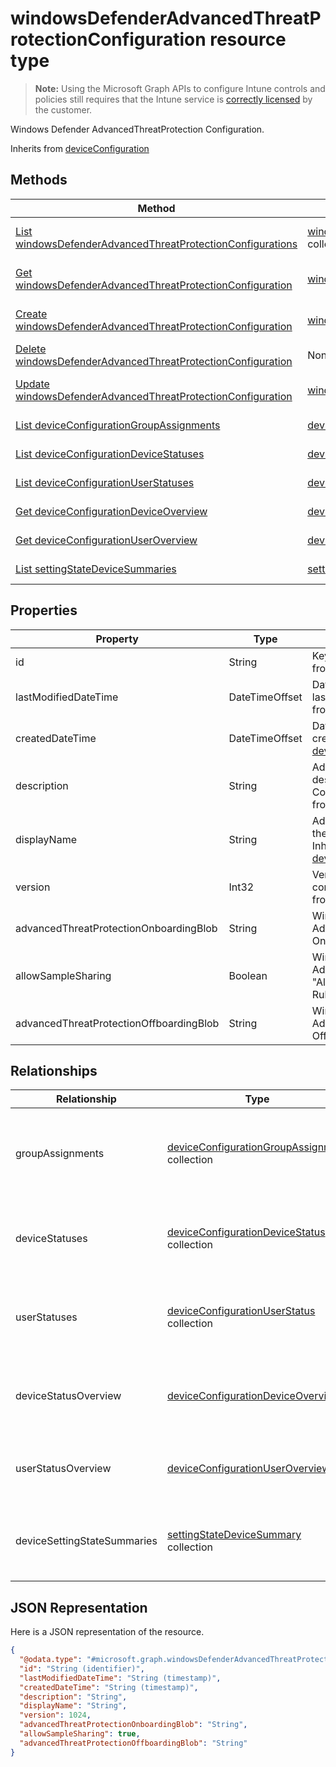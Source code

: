 ﻿# windowsDefenderAdvancedThreatProtectionConfiguration resource type

> **Note:** Using the Microsoft Graph APIs to configure Intune controls and policies still requires that the Intune service is [correctly licensed](https://go.microsoft.com/fwlink/?linkid=839381) by the customer.

Windows Defender AdvancedThreatProtection Configuration.

Inherits from [deviceConfiguration](../resources/intune_deviceconfig_deviceconfiguration.md)

## Methods
|Method|Return Type|Description|
|---|---|---|
|[List windowsDefenderAdvancedThreatProtectionConfigurations](../api/intune_deviceconfig_windowsdefenderadvancedthreatprotectionconfiguration_list.md)|[windowsDefenderAdvancedThreatProtectionConfiguration](../resources/intune_deviceconfig_windowsdefenderadvancedthreatprotectionconfiguration.md) collection|List properties and relationships of the [windowsDefenderAdvancedThreatProtectionConfiguration](../resources/intune_deviceconfig_windowsdefenderadvancedthreatprotectionconfiguration.md) objects.|
|[Get windowsDefenderAdvancedThreatProtectionConfiguration](../api/intune_deviceconfig_windowsdefenderadvancedthreatprotectionconfiguration_get.md)|[windowsDefenderAdvancedThreatProtectionConfiguration](../resources/intune_deviceconfig_windowsdefenderadvancedthreatprotectionconfiguration.md)|Read properties and relationships of the [windowsDefenderAdvancedThreatProtectionConfiguration](../resources/intune_deviceconfig_windowsdefenderadvancedthreatprotectionconfiguration.md) object.|
|[Create windowsDefenderAdvancedThreatProtectionConfiguration](../api/intune_deviceconfig_windowsdefenderadvancedthreatprotectionconfiguration_create.md)|[windowsDefenderAdvancedThreatProtectionConfiguration](../resources/intune_deviceconfig_windowsdefenderadvancedthreatprotectionconfiguration.md)|Create a new [windowsDefenderAdvancedThreatProtectionConfiguration](../resources/intune_deviceconfig_windowsdefenderadvancedthreatprotectionconfiguration.md) object.|
|[Delete windowsDefenderAdvancedThreatProtectionConfiguration](../api/intune_deviceconfig_windowsdefenderadvancedthreatprotectionconfiguration_delete.md)|None|Deletes a [windowsDefenderAdvancedThreatProtectionConfiguration](../resources/intune_deviceconfig_windowsdefenderadvancedthreatprotectionconfiguration.md).|
|[Update windowsDefenderAdvancedThreatProtectionConfiguration](../api/intune_deviceconfig_windowsdefenderadvancedthreatprotectionconfiguration_update.md)|[windowsDefenderAdvancedThreatProtectionConfiguration](../resources/intune_deviceconfig_windowsdefenderadvancedthreatprotectionconfiguration.md)|Update the properties of a [windowsDefenderAdvancedThreatProtectionConfiguration](../resources/intune_deviceconfig_windowsdefenderadvancedthreatprotectionconfiguration.md) object.|
|[List deviceConfigurationGroupAssignments](../api/intune_deviceconfig_windowsdefenderadvancedthreatprotectionconfiguration_list_deviceconfigurationgroupassignment.md)|[deviceConfigurationGroupAssignment](../resources/intune_deviceconfig_deviceconfigurationgroupassignment.md) collection|Get the deviceConfigurationGroupAssignments from the groupAssignments navigation property.|
|[List deviceConfigurationDeviceStatuses](../api/intune_deviceconfig_windowsdefenderadvancedthreatprotectionconfiguration_list_deviceconfigurationdevicestatus.md)|[deviceConfigurationDeviceStatus](../resources/intune_deviceconfig_deviceconfigurationdevicestatus.md) collection|Get the deviceConfigurationDeviceStatuses from the deviceStatuses navigation property.|
|[List deviceConfigurationUserStatuses](../api/intune_deviceconfig_windowsdefenderadvancedthreatprotectionconfiguration_list_deviceconfigurationuserstatus.md)|[deviceConfigurationUserStatus](../resources/intune_deviceconfig_deviceconfigurationuserstatus.md) collection|Get the deviceConfigurationUserStatuses from the userStatuses navigation property.|
|[Get deviceConfigurationDeviceOverview](../api/intune_deviceconfig_windowsdefenderadvancedthreatprotectionconfiguration_get_deviceconfigurationdeviceoverview.md)|[deviceConfigurationDeviceOverview](../resources/intune_deviceconfig_deviceconfigurationdeviceoverview.md)|Get the [deviceConfigurationDeviceOverview](../resources/intune_deviceconfig_deviceconfigurationdeviceoverview.md) from the deviceStatusOverview navigation property.|
|[Get deviceConfigurationUserOverview](../api/intune_deviceconfig_windowsdefenderadvancedthreatprotectionconfiguration_get_deviceconfigurationuseroverview.md)|[deviceConfigurationUserOverview](../resources/intune_deviceconfig_deviceconfigurationuseroverview.md)|Get the [deviceConfigurationUserOverview](../resources/intune_deviceconfig_deviceconfigurationuseroverview.md) from the userStatusOverview navigation property.|
|[List settingStateDeviceSummaries](../api/intune_deviceconfig_windowsdefenderadvancedthreatprotectionconfiguration_list_settingstatedevicesummary.md)|[settingStateDeviceSummary](../resources/intune_deviceconfig_settingstatedevicesummary.md) collection|Get the settingStateDeviceSummaries from the deviceSettingStateSummaries navigation property.|

## Properties
|Property|Type|Description|
|---|---|---|
|id|String|Key of the entity. Inherited from [deviceConfiguration](../resources/intune_deviceconfig_deviceconfiguration.md)|
|lastModifiedDateTime|DateTimeOffset|DateTime the object was last modified. Inherited from [deviceConfiguration](../resources/intune_deviceconfig_deviceconfiguration.md)|
|createdDateTime|DateTimeOffset|DateTime the object was created. Inherited from [deviceConfiguration](../resources/intune_deviceconfig_deviceconfiguration.md)|
|description|String|Admin provided description of the Device Configuration. Inherited from [deviceConfiguration](../resources/intune_deviceconfig_deviceconfiguration.md)|
|displayName|String|Admin provided name of the device configuration. Inherited from [deviceConfiguration](../resources/intune_deviceconfig_deviceconfiguration.md)|
|version|Int32|Version of the device configuration. Inherited from [deviceConfiguration](../resources/intune_deviceconfig_deviceconfiguration.md)|
|advancedThreatProtectionOnboardingBlob|String|Windows Defender AdvancedThreatProtection Onboarding Blob.|
|allowSampleSharing|Boolean|Windows Defender AdvancedThreatProtection "Allow Sample Sharing" Rule|
|advancedThreatProtectionOffboardingBlob|String|Windows Defender AdvancedThreatProtection Offboarding Blob.|

## Relationships
|Relationship|Type|Description|
|---|---|---|
|groupAssignments|[deviceConfigurationGroupAssignment](../resources/intune_deviceconfig_deviceconfigurationgroupassignment.md) collection|The list of group assignments for the device configuration profile. Inherited from [deviceConfiguration](../resources/intune_deviceconfig_deviceconfiguration.md)|
|deviceStatuses|[deviceConfigurationDeviceStatus](../resources/intune_deviceconfig_deviceconfigurationdevicestatus.md) collection|Device configuration installation stauts by device. Inherited from [deviceConfiguration](../resources/intune_deviceconfig_deviceconfiguration.md)|
|userStatuses|[deviceConfigurationUserStatus](../resources/intune_deviceconfig_deviceconfigurationuserstatus.md) collection|Device configuration installation stauts by user. Inherited from [deviceConfiguration](../resources/intune_deviceconfig_deviceconfiguration.md)|
|deviceStatusOverview|[deviceConfigurationDeviceOverview](../resources/intune_deviceconfig_deviceconfigurationdeviceoverview.md)|Device Configuration devices status overview Inherited from [deviceConfiguration](../resources/intune_deviceconfig_deviceconfiguration.md)|
|userStatusOverview|[deviceConfigurationUserOverview](../resources/intune_deviceconfig_deviceconfigurationuseroverview.md)|Device Configuration users status overview Inherited from [deviceConfiguration](../resources/intune_deviceconfig_deviceconfiguration.md)|
|deviceSettingStateSummaries|[settingStateDeviceSummary](../resources/intune_deviceconfig_settingstatedevicesummary.md) collection|Device Configuration Setting State Device Summary Inherited from [deviceConfiguration](../resources/intune_deviceconfig_deviceconfiguration.md)|

## JSON Representation
Here is a JSON representation of the resource.
<!-- {
  "blockType": "resource",
  "keyProperty": "id",
  "@odata.type": "microsoft.graph.windowsDefenderAdvancedThreatProtectionConfiguration"
}
-->
```json
{
  "@odata.type": "#microsoft.graph.windowsDefenderAdvancedThreatProtectionConfiguration",
  "id": "String (identifier)",
  "lastModifiedDateTime": "String (timestamp)",
  "createdDateTime": "String (timestamp)",
  "description": "String",
  "displayName": "String",
  "version": 1024,
  "advancedThreatProtectionOnboardingBlob": "String",
  "allowSampleSharing": true,
  "advancedThreatProtectionOffboardingBlob": "String"
}
```



